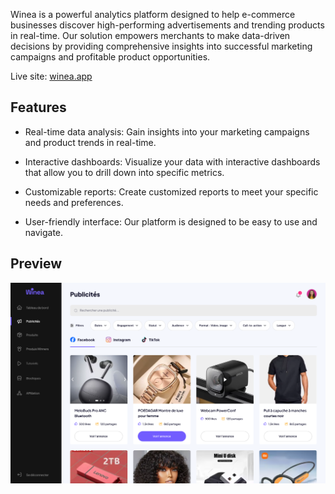 Winea is a powerful analytics platform designed to help e-commerce businesses discover high-performing advertisements and trending products in real-time. Our solution empowers merchants to make data-driven decisions by providing comprehensive insights into successful marketing campaigns and profitable product opportunities.

Live site: [winea.app](https://winea.app)

## Features

- Real-time data analysis: Gain insights into your marketing campaigns and product trends in real-time.

- Interactive dashboards: Visualize your data with interactive dashboards that allow you to drill down into specific metrics.

- Customizable reports: Create customized reports to meet your specific needs and preferences.

- User-friendly interface: Our platform is designed to be easy to use and navigate.

## Preview

![Winea Preview](public/winea_preview.png)
